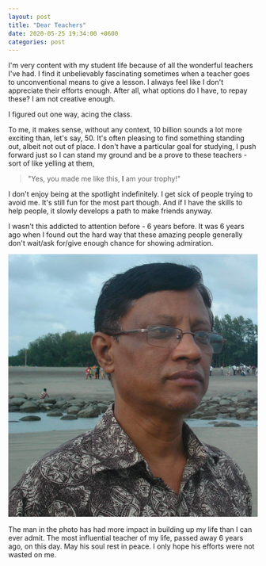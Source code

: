 ```yaml
---
layout: post
title: "Dear Teachers"
date: 2020-05-25 19:34:00 +0600
categories: post
---
```


I'm very content with my student life because of all the wonderful teachers I've had.
I find it unbelievably fascinating sometimes when a teacher goes to unconventional means to give a lesson.
I always feel like I don't appreciate their efforts enough. After all, what options do I have, to repay these? I am not creative enough.

I figured out one way, acing the class.

To me, it makes sense, without any context, 10 billion sounds a lot more exciting than, let's say, 50. It's often pleasing to find something standing out, albeit not out of place.
I don't have a particular goal for studying, I push forward just so I can stand my ground and be a prove to these teachers - sort of like yelling at them, 
> "Yes, you made me like this, **I** am your trophy!"

I don't enjoy being at the spotlight indefinitely. I get sick of people trying to avoid me. It's still fun for the most part though. And if I have the skills to help people, it slowly develops a path to make friends anyway.

I wasn't this addicted to attention before - 6 years before. It was 6 years ago when I found out the hard way that these amazing people generally don't wait/ask for/give enough chance for showing admiration.


<div class="text-wrap">
    <img src="/images/atik-sir.jpg" alt="Photo of Atik sir" class="float-left">
    <p>The man in the photo has had more impact in building up my life than I can ever admit. The most influential teacher of my life, passed away 6 years ago, on this day. May his soul rest in peace.
    I only hope his efforts were not wasted on me.</p>
</div>



